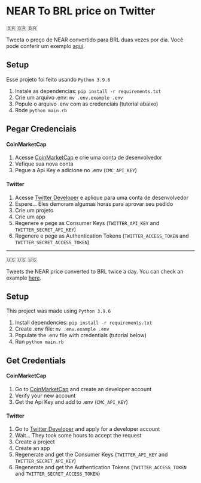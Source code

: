 # NEAR To BRL price on Twitter

:brazil: :brazil: :brazil:

Tweeta o preço de NEAR convertido para BRL duas vezes por dia. Você pode conferir um exemplo [aqui](https://twitter.com/NearBrl).

## Setup

Esse projeto foi feito usando `Python 3.9.6`

1. Instale as dependencias: `pip install -r requirements.txt`
2. Crie um arquivo .env: `mv .env.example .env`
3. Popule o arquivo .env com as credenciais (tutorial abaixo)
4. Rode `python main.rb`

## Pegar Credenciais

#### CoinMarketCap
1. Acesse [CoinMarketCap](https://pro.coinmarketcap.com/signup) e crie uma conta de desenvolvedor
2. Vefique sua nova conta
3. Pegue a Api Key e adicione no .env (`CMC_API_KEY`)

#### Twitter
1. Acesse [Twitter Developer](https://developer.twitter.com/en/apply-for-access) e aplique para uma conta de desenvolvedor
2. Espere... Eles demoram algumas horas para aprovar seu pedido
3. Crie um projeto
4. Crie um app
5. Regenere e pege as Consumer Keys (`TWITTER_API_KEY` and `TWITTER_SECRET_API_KEY`)
6. Regenere e pege as Authentication Tokens (`TWITTER_ACCESS_TOKEN` and `TWITTER_SECRET_ACCESS_TOKEN`)

---

:us: :us: :us:

Tweets the NEAR price converted to BRL twice a day. You can check an example [here](https://twitter.com/NearBrl).

## Setup

This project was made using `Python 3.9.6`

1. Install dependencies: `pip install -r requirements.txt`
2. Create .env file: `mv .env.example .env`
3. Populate the .env file with credentials (tutorial below)
4. Run `python main.rb`

## Get Credentials

#### CoinMarketCap
1. Go to [CoinMarketCap](https://pro.coinmarketcap.com/signup) and create an developer account
2. Verify your new account
3. Get the Api Key and add to .env (`CMC_API_KEY`)

#### Twitter
1. Go to [Twitter Developer](https://developer.twitter.com/en/apply-for-access) and apply for a developer account
2. Wait... They took some hours to accept the request
3. Create a project
4. Create an app
5. Regenerate and get the Consumer Keys (`TWITTER_API_KEY` and `TWITTER_SECRET_API_KEY`)
6. Regenerate and get the Authentication Tokens (`TWITTER_ACCESS_TOKEN` and `TWITTER_SECRET_ACCESS_TOKEN`)
